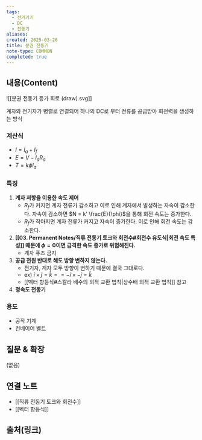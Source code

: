 ```yaml
---
tags:
  - 전기기기
  - DC
  - 전동기
aliases: 
created: 2025-03-26
title: 분권 전동기
note-type: COMMON
completed: true
---
```


## 내용(Content)

![[분권 전동기 등가 회로 (draw).svg]]

계자와 전기자가 병렬로 연결되어 하나의 DC로 부터 전류를 공급받아 회전력을 생성하는 방식

### 계산식

- $I = I_{a} + I_{f}$
- $E = V - I_{a}R_{a}$
- $T = k \phi I_{a}$

### 특징

1. **계자 저항을 이용한 속도 제어**
	- $R_{f}$가 커지면 계자 전류가 감소하고 이로 인해 계자에서 발생하는 자속이 감소한다. 자속이 감소하면 $N = k' \frac{E}{\phi}$을 통해 회전 속도는 증가한다.
	- $R_{f}$가 작아지면 계자 전류가 커지고 자속이 증가한다. 이로 인해 회전 속도는 감소한다.
2. **[[03. Permanent Notes/직류 전동기 토크와 회전수#회전수 유도식|회전 속도 특성]] 때문에 $\phi = 0$이면 급격한 속도 증가로 위험해진다.**
	- 계자 퓨즈 금지
3. **공급 전원 반대로 해도 방향 변하지 않는다.**
	- 전기자, 계자 모두 방향이 변하기 때문에 결국 그대로다. 
	- ex) $\hat{i} \times \hat{j} = \hat{k} == -\hat{i} \times -\hat{j} = \hat{k}$ 
	- [[벡터 항등식#스칼라 배수의 외적 교환 법칙|상수배 외적 교환 법칙]] 참고
4. **정속도 전동기**

### 용도

- 공작 기계
- 컨베이어 벨트

## 질문 & 확장

(없음)

## 연결 노트

- [[직류 전동기 토크와 회전수]]
- [[벡터 항등식]]
## 출처(링크)

